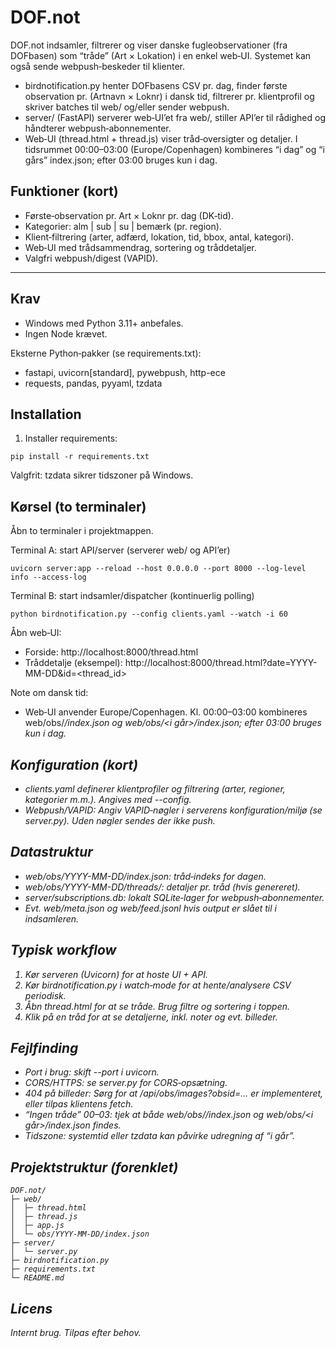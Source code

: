 # DOF.not

DOF.not indsamler, filtrerer og viser danske fugleobservationer (fra DOFbasen) som “tråde” (Art × Lokation) i en enkel web‑UI. Systemet kan også sende webpush‑beskeder til klienter.

- birdnotification.py henter DOFbasens CSV pr. dag, finder første observation pr. (Artnavn × Loknr) i dansk tid, filtrerer pr. klientprofil og skriver batches til web/ og/eller sender webpush.
- server/ (FastAPI) serverer web‑UI’et fra web/, stiller API’er til rådighed og håndterer webpush‑abonnementer.
- Web‑UI (thread.html + thread.js) viser tråd‑oversigter og detaljer. I tidsrummet 00:00–03:00 (Europe/Copenhagen) kombineres “i dag” og “i gårs” index.json; efter 03:00 bruges kun i dag.

## Funktioner (kort)
- Første‑observation pr. Art × Loknr pr. dag (DK‑tid).
- Kategorier: alm | sub | su | bemærk (pr. region).
- Klient‑filtrering (arter, adfærd, lokation, tid, bbox, antal, kategori).
- Web‑UI med trådsammendrag, sortering og tråddetaljer.
- Valgfri webpush/digest (VAPID).

---

## Krav
- Windows med Python 3.11+ anbefales.
- Ingen Node krævet.

Eksterne Python‑pakker (se requirements.txt):
- fastapi, uvicorn[standard], pywebpush, http-ece
- requests, pandas, pyyaml, tzdata

## Installation

1) Installer requirements:
```
pip install -r requirements.txt
```

Valgfrit: tzdata sikrer tidszoner på Windows.

## Kørsel (to terminaler)

Åbn to terminaler i projektmappen.

Terminal A: start API/server (serverer web/ og API’er)
```
uvicorn server:app --reload --host 0.0.0.0 --port 8000 --log-level info --access-log
```

Terminal B: start indsamler/dispatcher (kontinuerlig polling)
```
python birdnotification.py --config clients.yaml --watch -i 60
```

Åbn web‑UI:
- Forside: http://localhost:8000/thread.html
- Tråddetalje (eksempel): http://localhost:8000/thread.html?date=YYYY-MM-DD&id=<thread_id>

Note om dansk tid:
- Web‑UI anvender Europe/Copenhagen. Kl. 00:00–03:00 kombineres web/obs/<i dag>/index.json og web/obs/<i går>/index.json; efter 03:00 bruges kun i dag.

## Konfiguration (kort)
- clients.yaml definerer klientprofiler og filtrering (arter, regioner, kategorier m.m.). Angives med --config.
- Webpush/VAPID: Angiv VAPID‑nøgler i serverens konfiguration/miljø (se server.py). Uden nøgler sendes der ikke push.

## Datastruktur
- web/obs/YYYY-MM-DD/index.json: tråd‑indeks for dagen.
- web/obs/YYYY-MM-DD/threads/: detaljer pr. tråd (hvis genereret).
- server/subscriptions.db: lokalt SQLite‑lager for webpush‑abonnementer.
- Evt. web/meta.json og web/feed.jsonl hvis output er slået til i indsamleren.

## Typisk workflow
1) Kør serveren (Uvicorn) for at hoste UI + API.
2) Kør birdnotification.py i watch‑mode for at hente/analysere CSV periodisk.
3) Åbn thread.html for at se tråde. Brug filtre og sortering i toppen.
4) Klik på en tråd for at se detaljerne, inkl. noter og evt. billeder.

## Fejlfinding
- Port i brug: skift --port i uvicorn.
- CORS/HTTPS: se server.py for CORS‑opsætning.
- 404 på billeder: Sørg for at /api/obs/images?obsid=... er implementeret, eller tilpas klientens fetch.
- “Ingen tråde” 00–03: tjek at både web/obs/<i dag>/index.json og web/obs/<i går>/index.json findes.
- Tidszone: systemtid eller tzdata kan påvirke udregning af “i går”.

## Projektstruktur (forenklet)
```
DOF.not/
├─ web/
│  ├─ thread.html
│  ├─ thread.js
│  ├─ app.js
│  └─ obs/YYYY-MM-DD/index.json
├─ server/
│  └─ server.py
├─ birdnotification.py
├─ requirements.txt
└─ README.md
```

## Licens
Internt brug. Tilpas efter behov.